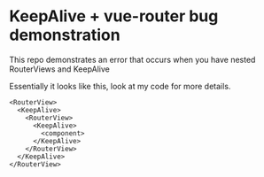 # KeepAlive + vue-router bug demonstration

This repo demonstrates an error that occurs when you have nested RouterViews and KeepAlive  

Essentially it looks like this, look at my code for more details.
```
<RouterView>
  <KeepAlive>
    <RouterView>
      <KeepAlive>
        <component>
      </KeepAlive>
    </RouterView>
  </KeepAlive>
</RouterView>
```
